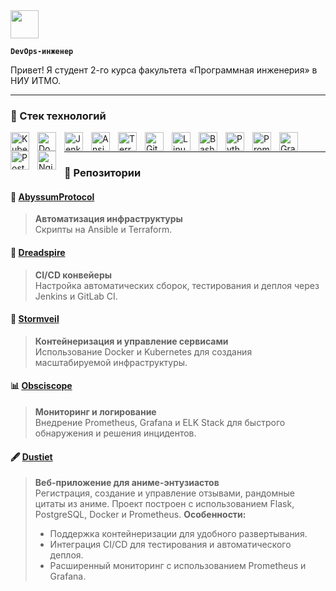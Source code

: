 <img src="https://media.tenor.com/e3GqicbfhMYAAAAj/get-greeting-get-greetings.gif" width="45px">

**`DevOps-инженер`**

Привет! Я студент 2-го курса факультета «Программная инженерия» в НИУ ИТМО. 

---

### 🧰 Стек технологий

<img align="left" alt="Kubernetes" width="30px" style="padding-right:10px;" src="https://cdn.jsdelivr.net/gh/devicons/devicon/icons/kubernetes/kubernetes-plain.svg"/>
<img align="left" alt="Docker" width="30px" style="padding-right:10px;" src="https://cdn.jsdelivr.net/gh/devicons/devicon/icons/docker/docker-original.svg"/>
<img align="left" alt="Jenkins" width="30px" style="padding-right:10px;" src="https://cdn.jsdelivr.net/gh/devicons/devicon/icons/jenkins/jenkins-original.svg"/>
<img align="left" alt="Ansible" width="30px" style="padding-right:10px;" src="https://cdn.jsdelivr.net/gh/devicons/devicon/icons/ansible/ansible-original.svg"/>
<img align="left" alt="Terraform" width="30px" style="padding-right:10px;" src="https://cdn.jsdelivr.net/gh/devicons/devicon/icons/terraform/terraform-original.svg"/>
<img align="left" alt="Git" width="30px" style="padding-right:10px;" src="https://cdn.jsdelivr.net/gh/devicons/devicon/icons/git/git-original.svg"/>
<img align="left" alt="Linux" width="30px" style="padding-right:10px;" src="https://cdn.jsdelivr.net/gh/devicons/devicon/icons/linux/linux-original.svg"/>
<img align="left" alt="Bash" width="30px" style="padding-right:10px;" src="https://cdn.jsdelivr.net/gh/devicons/devicon/icons/bash/bash-original.svg"/>
<img align="left" alt="Python" width="30px" style="padding-right:10px;" src="https://cdn.jsdelivr.net/gh/devicons/devicon/icons/python/python-plain.svg"/>
<img align="left" alt="Prometheus" width="30px" style="padding-right:10px;" src="https://cdn.jsdelivr.net/gh/devicons/devicon/icons/prometheus/prometheus-original.svg"/>
<img align="left" alt="Grafana" width="30px" style="padding-right:10px;" src="https://cdn.jsdelivr.net/gh/devicons/devicon/icons/grafana/grafana-original.svg"/>
<img align="left" alt="PostgreSQL" width="30px" style="padding-right:10px;" src="https://cdn.jsdelivr.net/gh/devicons/devicon/icons/postgresql/postgresql-original.svg"/>
<img align="left" alt="Nginx" width="30px" style="padding-right:10px;" src="https://cdn.jsdelivr.net/gh/devicons/devicon/icons/nginx/nginx-original.svg"/>
<br />

---
### 📂 Репозитории

#### 🚢 [AbyssumProtocol](https://github.com/n-mukhin/AbyssumProtocol)
> **Автоматизация инфраструктуры**  
> Скрипты на Ansible и Terraform.  

#### 🔧 [Dreadspire](https://github.com/n-mukhin/Dreadspire) 
> **CI/CD конвейеры**  
> Настройка автоматических сборок, тестирования и деплоя через Jenkins и GitLab CI.  

#### 🚀 [Stormveil](https://github.com/n-mukhin/Stormveil)
> **Контейнеризация и управление сервисами**  
> Использование Docker и Kubernetes для создания масштабируемой инфраструктуры.

#### 📊 [Obsciscope](https://github.com/n-mukhin/Obsciscope)
> **Мониторинг и логирование**  
> Внедрение Prometheus, Grafana и ELK Stack для быстрого обнаружения и решения инцидентов.  

#### 🖋 [Dustiet](https://github.com/n-mukhin/Dustiet)
> **Веб-приложение для аниме-энтузиастов**  
> Регистрация, создание и управление отзывами, рандомные цитаты из аниме. Проект построен с использованием Flask, PostgreSQL, Docker и Prometheus.
> **Особенности:**
> - Поддержка контейнеризации для удобного развертывания.
> - Интеграция CI/CD для тестирования и автоматического деплоя.
> - Расширенный мониторинг с использованием Prometheus и Grafana.
